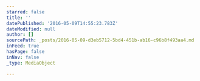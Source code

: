 ```yaml
---
starred: false
title: ''
datePublished: '2016-05-09T14:55:23.783Z'
dateModified: null
author: []
sourcePath: _posts/2016-05-09-d3eb5712-5bd4-451b-ab16-c96b8f493aa4.md
inFeed: true
hasPage: false
inNav: false
_type: MediaObject

---
```


